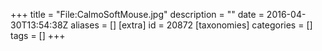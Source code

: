 +++
title = "File:CalmoSoftMouse.jpg"
description = ""
date = 2016-04-30T13:54:38Z
aliases = []
[extra]
id = 20872
[taxonomies]
categories = []
tags = []
+++


